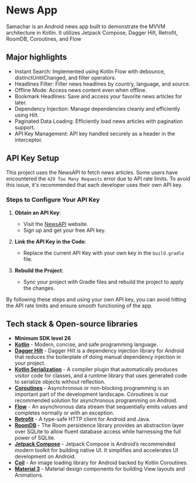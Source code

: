 # News App
Samachar is an Android news app built to demonstrate the MVVM architecture in Kotlin. It utilizes Jetpack Compose, Dagger Hilt, Retrofit, RoomDB, Coroutines, and Flow

## Major highlights

- Instant Search: Implemented using Kotlin Flow with debounce, distinctUntilChanged, and filter operators.
- Headlines Filter: Filter news headlines by country, language, and source.
- Offline Mode: Access news content even when offline.
- Bookmark Headlines: Save and access your favorite news articles for later.
- Dependency Injection: Manage dependencies cleanly and efficiently using Hilt.
- Paginated Data Loading: Efficiently load news articles with pagination support.
- API Key Management: API key handled securely as a header in the interceptor.

## API Key Setup

This project uses the NewsAPI to fetch news articles. Some users have encountered the `429 Too Many Requests` error due to API rate limits. To avoid this issue, it's recommended that each developer uses their own API key.

### Steps to Configure Your API Key

1. **Obtain an API Key**:
    - Visit the [NewsAPI](https://newsapi.org/) website.
    - Sign up and get your free API key.

2. **Link the API Key in the Code**:
    - Replace the current API Key with your own key in the `build.gradle` file.

3. **Rebuild the Project**:
    - Sync your project with Gradle files and rebuild the project to apply the changes.

By following these steps and using your own API key, you can avoid hitting the API rate limits and ensure smooth functioning of the app.

## Tech stack & Open-source libraries
- **Minimum SDK level 26**
- [**Kotlin**](https://kotlinlang.org/) - Modern, concise, and safe programming language.
- [**Dagger Hilt**](https://developer.android.com/training/dependency-injection/hilt-android) - Dagger Hilt is a dependency injection library for Android that reduces the boilerplate of doing manual dependency injection in your project.
- [**Kotlin Serialization**](https://github.com/Kotlin/kotlinx.serialization) - A compiler plugin that automatically produces visitor code for classes, and a runtime library that uses generated code to serialize objects without reflection.
- [**Coroutines**](https://kotlinlang.org/docs/coroutines-overview.html) - Asynchronous or non-blocking programming is an important part of the development landscape. Coroutines is our recommended solution for asynchronous programming on Android.
- [**Flow**](https://kotlinlang.org/api/kotlinx.coroutines/kotlinx-coroutines-core/kotlinx.coroutines.flow/-flow/) - An asynchronous data stream that sequentially emits values and completes normally or with an exception.
- [**Retrofit**](https://square.github.io/retrofit/) - A type-safe HTTP client for Android and Java.
- [**RoomDB**](https://developer.android.com/training/data-storage/room) - The Room persistence library provides an abstraction layer over SQLite to allow fluent database access while harnessing the full power of SQLite.
- [**Jetpack Compose**](https://developer.android.com/develop/ui/compose) - Jetpack Compose is Android’s recommended modern toolkit for building native UI. It simplifies and accelerates UI development on Android.
- [**Coil**](https://coil-kt.github.io/coil/) - An image loading library for Android backed by Kotlin Coroutines.
- [**Material 3**](https://github.com/material-components/material-components-android) - Material design components for building View layouts and Animations.
